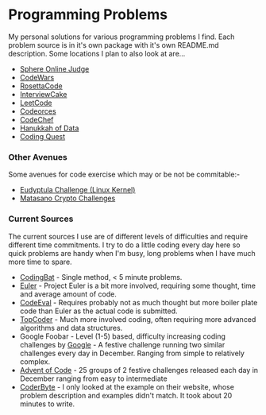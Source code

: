 # Programming Problems

My personal solutions for various programming problems I find.  Each problem source is in it's own package with it's own README.md description.  Some locations I plan to also look at are...

 - [Sphere Online Judge](http://www.spoj.com)
 - [CodeWars](http://www.codewars.com/?language=java)
 - [RosettaCode](http://rosettacode.org/wiki/Rosetta_Code)
 - [InterviewCake](https://www.interviewcake.com/question/stock-price)
 - [LeetCode](https://leetcode.com)
 - [Codeorces](http://codeforces.com/problemset)
 - [CodeChef](https://www.codechef.com/)
 - [Hanukkah of Data ](https://hanukkah.bluebird.sh/5784/)
 - [Coding Quest](https://codingquest.io/)

### Other Avenues
 Some avenues for code exercise which may or be not be commitable:-
 
 - [Eudyptula Challenge (Linux Kernel)](http://eudyptula-challenge.org/)
 - [Matasano Crypto Challenges](http://www.matasano.com/articles/crypto-challenges/)

### Current Sources

 The current sources I use are of different levels of difficulties and require different time commitments.  I try to do a little coding every day here so quick problems are handy when I'm busy, long problems when I have much more time to spare.
 - [CodingBat](https://github.com/rossdrew/programmingproblems/tree/master/src/main/java/com/rox/prob/codingbat) - Single method, < 5 minute problems.
 - [Euler](https://github.com/rossdrew/programmingproblems/tree/master/src/main/java/com/rox/prob/euler) - Project Euler is a bit more involved, requiring some thought, time and average amount of code.
 - [CodeEval](https://github.com/rossdrew/programmingproblems/tree/master/src/main/java/com/rox/prob/codeeval) - Requires probably not as much thought but more boiler plate code than Euler as the actual code is submitted.
 - [TopCoder](https://github.com/rossdrew/programmingproblems/tree/master/src/main/java/com/rox/prob/topcoder) - Much more involved coding, often requiring more advanced algorithms and data structures.
 - Google Foobar - Level (1-5) based, difficulty increasing coding challenges by [Google](http://www.google.com/) - A festive challenge running two similar challenges every day in December.  Ranging from simple to relatively complex.
 - [Advent of Code](https://adventofcode.com) - 25 groups of 2 festive challenges released each day in December ranging from easy to intermediate
 - [CoderByte](http://coderbyte.com) - I only looked at the example on their website, whose problem description and examples didn't match.  It took about 20 minutes to write.
